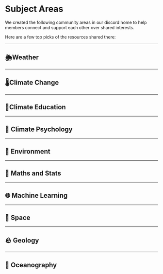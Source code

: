 # Subject Areas

We created the following community areas in our discord home to help members connect and support each other over shared interests.

Here are a few top picks of the resources shared there:

***

## 🌦️Weather

***

## 🌡️Climate Change

***

## 🍎Climate Education

***

## 🔱 Climate Psychology

***

## 🌱 Environment

***

## 🧮 Maths and Stats

***

## 🌐 Machine Learning

***

## 🚀 Space 

***

## 🪨 Geology

***

## 🌊 Oceanography
